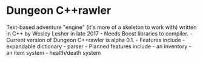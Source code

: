 # Dungeon C++rawler
Text-based adventure "engine" (it's more of a skeleton to work with) written in C++ by Wesley Lesher in late 2017
     - Needs Boost libraries to compiler.
     - Current version of Dungeon C++rawler is alpha 0.1.
     - Features include
     - expandable dictionary
     - parser
     - Planned features include 
     - an inventory
     - an item system
     - health/death system 
